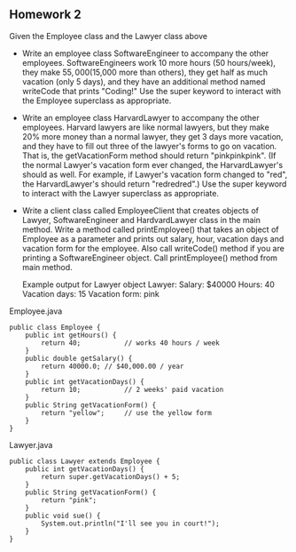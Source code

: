## Homework 2

Given the Employee class and the Lawyer class above
* Write an employee class SoftwareEngineer to accompany the other employees. SoftwareEngineers work 10 more hours (50 hours/week), they make $55,000 ($15,000 more than others), they get half as much vacation (only 5 days), and they have an additional method named writeCode that prints "Coding!" Use the super keyword to interact with the Employee superclass as appropriate.
* Write an employee class HarvardLawyer to accompany the other employees. Harvard lawyers are like normal lawyers, but they make 20% more money than a normal lawyer, they get 3 days more vacation, and they have to fill out three of the lawyer's forms to go on vacation. That is, the getVacationForm method should return "pinkpinkpink". (If the normal Lawyer's vacation form ever changed, the HarvardLawyer's should as well. For example, if Lawyer's vacation form changed to "red", the HarvardLawyer's should return "redredred".) Use the super keyword to interact with the Lawyer superclass as appropriate.
* Write a client class called EmployeeClient that creates objects of Lawyer, SoftwareEngineer and HardvardLawyer class in the main method. Write a method called printEmployee() that takes an object of Employee as a parameter and prints out salary, hour, vacation days and vacation form for the employee. Also call writeCode() method if you are printing a SoftwareEngineer object. Call printEmployee() method from main method.

	Example output for Lawyer object
	Lawyer:
	Salary: $40000 Hours: 40
	Vacation days: 15 Vacation form: pink

Employee.java

	public class Employee {
    	public int getHours() {	
        	return 40;           // works 40 hours / week	
		}
		public double getSalary() {	
			return 40000.0; // $40,000.00 / year	
		}	
		public int getVacationDays() {
			return 10;           // 2 weeks' paid vacation	
		}	
		public String getVacationForm() {	
			return "yellow";     // use the yellow form
		} 
	}
	



Lawyer.java

	public class Lawyer extends Employee {
		public int getVacationDays() {
			return super.getVacationDays() + 5; 
		}
		public String getVacationForm() {
			return "pink";
		}
		public void sue() {
			System.out.println("I'll see you in court!");
		}
	}


